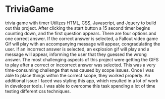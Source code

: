 # TriviaGame
trivia game with timer
Utilizes HTML, CSS, Javascript, and Jquery to build out this project.
After clicking the start button a 15 second timer begins counting down, and the first question appears. There are four options and one correct answer. 
If the correct answer is selected, a Fallout video game Gif will play with an accompanying message will appear, congradulating the user.
If an incorrect answer is selected, an explosion gif will play and a message will appear, informing the user that they guessed the wrong answer.
The most challenging aspects of this project were getting the GIFS to play after a correct or inccorrect answer was selected. This was a very time-consuming challenge that was caused by scope issues. Once I was able to place things within the correct scope, they worked properly. An additional issue I faced was styling this app, which resulted in a lot of work in developer tools. I was able to overcome this task spending a lot of time testing different css techniques.
